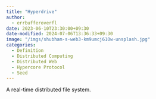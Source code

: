 ```yaml
---
title: "Hyperdrive"
author:
  - errbufferoverfl
date: 2023-06-10T23:30:00+09:30
date-modified: 2024-07-06T13:36:33+09:30
image: "/imgs/shubham-s-web3-km9umcj61Ow-unsplash.jpg"
categories:
  - Definition
  - Distributed Computing
  - Distributed Web
  - Hypercore Protocol
  - Seed
---
```


A real-time distributed file system.
